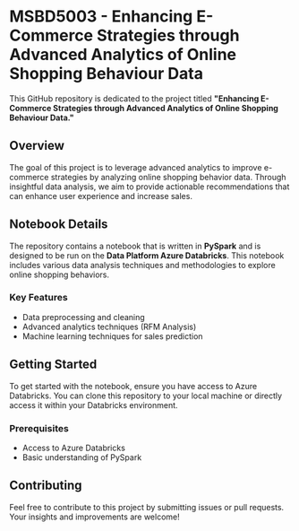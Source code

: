 # MSBD5003 - Enhancing E-Commerce Strategies through Advanced Analytics of Online Shopping Behaviour Data

This GitHub repository is dedicated to the project titled **"Enhancing E-Commerce Strategies through Advanced Analytics of Online Shopping Behaviour Data."**

## Overview
The goal of this project is to leverage advanced analytics to improve e-commerce strategies by analyzing online shopping behavior data. Through insightful data analysis, we aim to provide actionable recommendations that can enhance user experience and increase sales.

## Notebook Details
The repository contains a notebook that is written in **PySpark** and is designed to be run on the **Data Platform Azure Databricks**. This notebook includes various data analysis techniques and methodologies to explore online shopping behaviors.

### Key Features
- Data preprocessing and cleaning
- Advanced analytics techniques (RFM Analysis)
- Machine learning techniques for sales prediction

## Getting Started
To get started with the notebook, ensure you have access to Azure Databricks. You can clone this repository to your local machine or directly access it within your Databricks environment.

### Prerequisites
- Access to Azure Databricks
- Basic understanding of PySpark

## Contributing
Feel free to contribute to this project by submitting issues or pull requests. Your insights and improvements are welcome!


